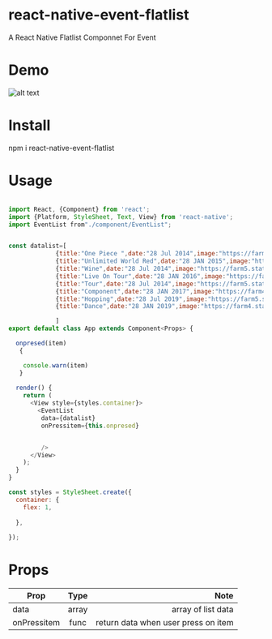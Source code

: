 # react-native-event-flatlist 
  A React Native Flatlist Componnet For Event
# Demo
![alt text](https://i.ibb.co/7CZ8Xyh/Screenshot-1548651376.png "Flat list event")

# Install

npm i react-native-event-flatlist


# Usage


```javascript

import React, {Component} from 'react';
import {Platform, StyleSheet, Text, View} from 'react-native';
import EventList from"./component/EventList";


const datalist=[
             {title:"One Piece ",date:"28 Jul 2014",image:"https://farm4.staticflickr.com/3100/2693171833_3545fb852c_q.jpg",desciption:"Bar Hopping in Erie, Pa",bgcolor:"#EC407A"},
             {title:"Unlimited World Red",date:"28 JAN 2015",image:"https://farm4.staticflickr.com/3100/2693171833_3545fb852c_q.jpg",desciption:"Bar Hopping in Erie, Pa",bgcolor:"#8E24AA"},
             {title:"Wine",date:"28 Jul 2014",image:"https://farm5.staticflickr.com/4150/5045502202_1d867c8a41_q.jpg",desciption:"Bar Hopping in Erie, Pa",bgcolor:"#EC407A"},
             {title:"Live On Tour",date:"28 JAN 2016",image:"https://farm4.staticflickr.com/3100/2693171833_3545fb852c_q.jpg",desciption:"Bar Hopping in Erie, Pa",bgcolor:"#7B1FA2"},
             {title:"Tour",date:"28 Jul 2014",image:"https://farm5.staticflickr.com/4150/5045502202_1d867c8a41_q.jpg",desciption:"Bar Hopping in Erie, Pa",bgcolor:"#EC407A"},
             {title:"Component",date:"28 JAN 2017",image:"https://farm4.staticflickr.com/3100/2693171833_3545fb852c_q.jpg",desciption:"Bar Hopping in Erie, Pa",bgcolor:"#283593"},
             {title:"Hopping",date:"28 Jul 2019",image:"https://farm5.staticflickr.com/4150/5045502202_1d867c8a41_q.jpg",desciption:"Bar Hopping in Erie, Pa",bgcolor:"#EC407A"},
             {title:"Dance",date:"28 JAN 2019",image:"https://farm4.staticflickr.com/3100/2693171833_3545fb852c_q.jpg",desciption:"Bar Hopping in Erie, Pa",bgcolor:"#AD1457"},

             ]
export default class App extends Component<Props> {

  onpresed(item)
   {

    console.warn(item)
   }
  
  render() {
    return (
      <View style={styles.container}>
        <EventList
         data={datalist}
         onPressitem={this.onpresed}


         />
      </View>
    );
  }
}

const styles = StyleSheet.create({
  container: {
    flex: 1,
   
  },
  
});
```

# Props

| Prop          | Type           | Note  |
| ------------- |:-------------:| -----:|
| data          | array         | array of list data  |
| onPressitem   | func          |   return data when user press on item |

